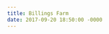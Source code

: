 ```yaml
---
title: Billings Farm
date: 2017-09-20 18:50:00 -0000
---
```

<figure><img src="/journal/images/billings1.jpg" alt="" /></figure>

<figure><img src="/journal/images/billings2.jpg" alt="" /></figure>

<figure><img src="/journal/images/billings3.jpg" alt="" /></figure>

<figure><img src="/journal/images/billings4.jpg" alt="" /></figure>

<figure><img src="/journal/images/billings5.jpg" alt="" /></figure>

<figure><img src="/journal/images/billings6.jpg" alt="" /></figure>

<figure><img src="/journal/images/billings7.jpg" alt="" /></figure>

<figure><img src="/journal/images/billings8.jpg" alt="" /></figure>

<figure><img src="/journal/images/billings9.jpg" alt="" /></figure>

<figure><img src="/journal/images/billings10.jpg" alt="" /></figure>

<figure><img src="/journal/images/billings11.jpg" alt="" /></figure>
